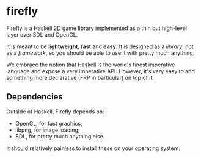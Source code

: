 firefly
=======

Firefly is a Haskell 2D game library implemented as a thin but high-level layer
over SDL and OpenGL.

It is meant to be **lightweight**, **fast** and **easy**. It is designed as a
*library*, not as a *framework*, so you should be able to use it with pretty
much anything.

We embrace the notion that Haskell is the world's finest imperative language and
expose a very imperative API. However, it's very easy to add something more
declarative (FRP in particular) on top of it.

Dependencies
------------

Outside of Haskell, Firefly depends on:

- OpenGL, for fast graphics;
- libpng, for image loading;
- SDL, for pretty much anything else.

It should relatively painless to install these on your operating system.
